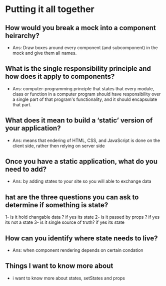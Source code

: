 # Putting it all together

## How would you break a mock into a component heirarchy?

* Ans: Draw boxes around every component (and subcomponent) in the mock and give them all names.

## What is the single responsibility principle and how does it apply to components?
* Ans: computer-programming principle that states that every module, class or function in a computer program should have responsibility over a single part of that program's functionality, and it should encapsulate that part.

## What does it mean to build a ‘static’ version of your application?
* Ans: means that endering of HTML, CSS, and JavaScript is done on the client side, rather then relying on server side 

## Once you have a static application, what do you need to add?
* Ans: by adding states to your site so you will able to exchange data

## hat are the three questions you can ask to determine if something is state?
1- is it hold changable data ? if yes its state
2- is it passed by props ? if yes its not a state
3- is it single source of truth? if yes its state

## How can you identify where state needs to live?
* Ans: when component rendering depends on certain condation

## Things I want to know more about
* i want to know more about states, setStates and props
